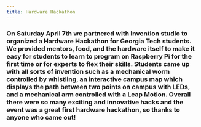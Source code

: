 ```yaml
---
title: Hardware Hackathon
---
```


### On Saturday April 7th we partnered with Invention studio to organized a Hardware Hackathon for Georgia Tech students. We provided mentors, food, and the hardware itself to make it easy for students to learn to program on Raspberry Pi for the first time or for experts to flex their skills. Students came up with all sorts of invention such as a mechanical worm controlled by whistling, an interactive campus map which displays the path between two points on campus with LEDs, and a mechanical arm controlled with a Leap Motion. Overall there were so many exciting and innovative hacks and the event was a great first hardware hackathon, so thanks to anyone who came out! 

